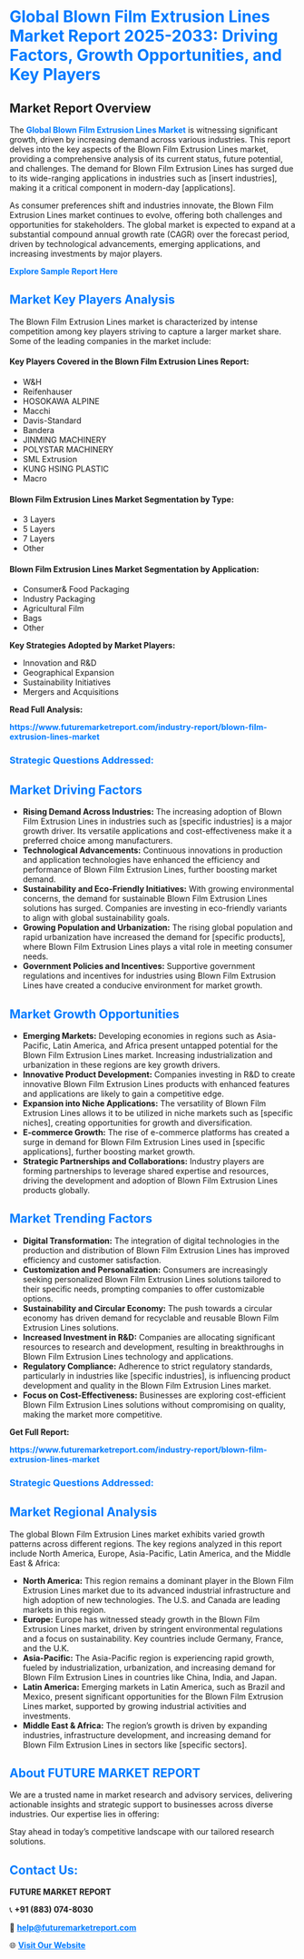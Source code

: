 <h1 style="color: #007BFF;">Global Blown Film Extrusion Lines Market Report 2025-2033: Driving Factors, Growth Opportunities, and Key Players</h1>

<section id="overview">
<h2>Market Report Overview</h2>
<p>The <a href="https://www.futuremarketreport.com/industry-report/blown-film-extrusion-lines-market" style="color: #007BFF; text-decoration: none;"><strong>Global Blown Film Extrusion Lines Market</strong></a> is witnessing significant growth, driven by increasing demand across various industries. This report delves into the key aspects of the Blown Film Extrusion Lines market, providing a comprehensive analysis of its current status, future potential, and challenges. The demand for Blown Film Extrusion Lines has surged due to its wide-ranging applications in industries such as [insert industries], making it a critical component in modern-day [applications].</p>
<p>As consumer preferences shift and industries innovate, the Blown Film Extrusion Lines market continues to evolve, offering both challenges and opportunities for stakeholders. The global market is expected to expand at a substantial compound annual growth rate (CAGR) over the forecast period, driven by technological advancements, emerging applications, and increasing investments by major players.</p>
</section>

<section id="overview">
<p><a href="https://www.futuremarketreport.com/request-sample/reportId=56994" style="color: #007BFF; text-decoration: none;"><strong>Explore Sample Report Here</strong></a></p>
</section>

<section id="key-players">
<h2 style="color: #007BFF;">Market Key Players Analysis</h2>
<p>The Blown Film Extrusion Lines market is characterized by intense competition among key players striving to capture a larger market share. Some of the leading companies in the market include:</p>
<h4>Key Players Covered in the Blown Film Extrusion Lines Report:</h4>
<ul><li>W&amp;H</li><li>Reifenhauser</li><li>HOSOKAWA ALPINE</li><li>Macchi</li><li>Davis-Standard</li><li>Bandera</li><li>JINMING MACHINERY</li><li>POLYSTAR MACHINERY</li><li>SML Extrusion</li><li>KUNG HSING PLASTIC</li><li>Macro</li></ul>
<h4>Blown Film Extrusion Lines Market Segmentation by Type:</h4>
<ul><li>3 Layers</li><li>5 Layers</li><li>7 Layers</li><li>Other</li></ul>

<h4>Blown Film Extrusion Lines Market Segmentation by Application:</h4>
<ul><li>Consumer&amp; Food Packaging</li><li>Industry Packaging</li><li>Agricultural Film</li><li>Bags</li><li>Other</li></ul>
<p><strong>Key Strategies Adopted by Market Players:</strong></p>
<ul>
<li>Innovation and R&D</li>
<li>Geographical Expansion</li>
<li>Sustainability Initiatives</li>
<li>Mergers and Acquisitions</li>
</ul>
</section>

<section>
<p><strong>Read Full Analysis: </strong></p><a href="https://www.futuremarketreport.com/industry-report/blown-film-extrusion-lines-market" style="color: #007BFF; text-decoration: none;"><strong>https://www.futuremarketreport.com/industry-report/blown-film-extrusion-lines-market</strong></a>
<h3 style="color: #007BFF;">Strategic Questions Addressed:</h3>
</section>

<section id="driving-factors">
<h2 style="color: #007BFF;">Market Driving Factors</h2>
<ul>
<li><strong>Rising Demand Across Industries:</strong> The increasing adoption of Blown Film Extrusion Lines in industries such as [specific industries] is a major growth driver. Its versatile applications and cost-effectiveness make it a preferred choice among manufacturers.</li>
<li><strong>Technological Advancements:</strong> Continuous innovations in production and application technologies have enhanced the efficiency and performance of Blown Film Extrusion Lines, further boosting market demand.</li>
<li><strong>Sustainability and Eco-Friendly Initiatives:</strong> With growing environmental concerns, the demand for sustainable Blown Film Extrusion Lines solutions has surged. Companies are investing in eco-friendly variants to align with global sustainability goals.</li>
<li><strong>Growing Population and Urbanization:</strong> The rising global population and rapid urbanization have increased the demand for [specific products], where Blown Film Extrusion Lines plays a vital role in meeting consumer needs.</li>
<li><strong>Government Policies and Incentives:</strong> Supportive government regulations and incentives for industries using Blown Film Extrusion Lines have created a conducive environment for market growth.</li>
</ul>
</section>

<section id="growth-opportunities">
<h2 style="color: #007BFF;">Market Growth Opportunities</h2>
<ul>
<li><strong>Emerging Markets:</strong> Developing economies in regions such as Asia-Pacific, Latin America, and Africa present untapped potential for the Blown Film Extrusion Lines market. Increasing industrialization and urbanization in these regions are key growth drivers.</li>
<li><strong>Innovative Product Development:</strong> Companies investing in R&D to create innovative Blown Film Extrusion Lines products with enhanced features and applications are likely to gain a competitive edge.</li>
<li><strong>Expansion into Niche Applications:</strong> The versatility of Blown Film Extrusion Lines allows it to be utilized in niche markets such as [specific niches], creating opportunities for growth and diversification.</li>
<li><strong>E-commerce Growth:</strong> The rise of e-commerce platforms has created a surge in demand for Blown Film Extrusion Lines used in [specific applications], further boosting market growth.</li>
<li><strong>Strategic Partnerships and Collaborations:</strong> Industry players are forming partnerships to leverage shared expertise and resources, driving the development and adoption of Blown Film Extrusion Lines products globally.</li>
</ul>
</section>

<section id="trending-factors">
<h2 style="color: #007BFF;">Market Trending Factors</h2>
<ul>
<li><strong>Digital Transformation:</strong> The integration of digital technologies in the production and distribution of Blown Film Extrusion Lines has improved efficiency and customer satisfaction.</li>
<li><strong>Customization and Personalization:</strong> Consumers are increasingly seeking personalized Blown Film Extrusion Lines solutions tailored to their specific needs, prompting companies to offer customizable options.</li>
<li><strong>Sustainability and Circular Economy:</strong> The push towards a circular economy has driven demand for recyclable and reusable Blown Film Extrusion Lines solutions.</li>
<li><strong>Increased Investment in R&D:</strong> Companies are allocating significant resources to research and development, resulting in breakthroughs in Blown Film Extrusion Lines technology and applications.</li>
<li><strong>Regulatory Compliance:</strong> Adherence to strict regulatory standards, particularly in industries like [specific industries], is influencing product development and quality in the Blown Film Extrusion Lines market.</li>
<li><strong>Focus on Cost-Effectiveness:</strong> Businesses are exploring cost-efficient Blown Film Extrusion Lines solutions without compromising on quality, making the market more competitive.</li>
</ul>
</section>

<section>
<p><strong>Get Full Report: </strong></p><a href="https://www.futuremarketreport.com/industry-report/blown-film-extrusion-lines-market" style="color: #007BFF; text-decoration: none;"><strong>https://www.futuremarketreport.com/industry-report/blown-film-extrusion-lines-market</strong></a>
<h3 style="color: #007BFF;">Strategic Questions Addressed:</h3>
</section>


<section id="regional-analysis">
<h2 style="color: #007BFF;">Market Regional Analysis</h2>
<p>The global Blown Film Extrusion Lines market exhibits varied growth patterns across different regions. The key regions analyzed in this report include North America, Europe, Asia-Pacific, Latin America, and the Middle East & Africa:</p>
<ul>
<li><strong>North America:</strong> This region remains a dominant player in the Blown Film Extrusion Lines market due to its advanced industrial infrastructure and high adoption of new technologies. The U.S. and Canada are leading markets in this region.</li>
<li><strong>Europe:</strong> Europe has witnessed steady growth in the Blown Film Extrusion Lines market, driven by stringent environmental regulations and a focus on sustainability. Key countries include Germany, France, and the U.K.</li>
<li><strong>Asia-Pacific:</strong> The Asia-Pacific region is experiencing rapid growth, fueled by industrialization, urbanization, and increasing demand for Blown Film Extrusion Lines in countries like China, India, and Japan.</li>
<li><strong>Latin America:</strong> Emerging markets in Latin America, such as Brazil and Mexico, present significant opportunities for the Blown Film Extrusion Lines market, supported by growing industrial activities and investments.</li>
<li><strong>Middle East & Africa:</strong> The region’s growth is driven by expanding industries, infrastructure development, and increasing demand for Blown Film Extrusion Lines in sectors like [specific sectors].</li>
</ul>
</section>

<footer>
<h2 style="color: #007BFF;">About FUTURE MARKET REPORT</h2>
<p>We are a trusted name in market research and advisory services, delivering actionable insights and strategic support to businesses across diverse industries. Our expertise lies in offering:</p>

<p>Stay ahead in today’s competitive landscape with our tailored research solutions.</p>

<h2 style="color: #007BFF;">Contact Us:</h2>
<p><strong>FUTURE MARKET REPORT</strong></p>
<p>📞 <strong>+91 (883) 074-8030</strong></p>
<p>📧 <strong><a href="mailto:help@futuremarketreport.com" style="color: #007BFF;">help@futuremarketreport.com</a></strong></p>
<p>🌐 <strong><a href="https://www.futuremarketreport.com/" style="color: #007BFF;">Visit Our Website</a></strong></p>
</footer>